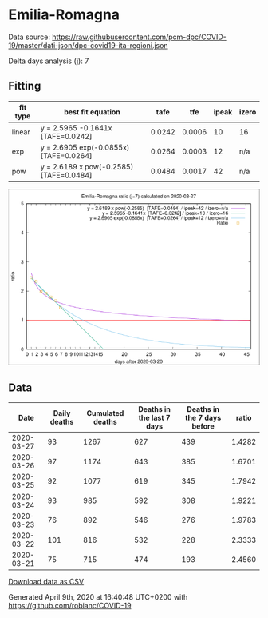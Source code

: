 # Emilia-Romagna

Data source: https://raw.githubusercontent.com/pcm-dpc/COVID-19/master/dati-json/dpc-covid19-ita-regioni.json

Delta days analysis (j): 7

## Fitting 
|fit type|best fit equation|tafe|tfe|ipeak|izero|
|-------|-----|--------|------|---|---|
|linear|y = 2.5965 -0.1641x  [TAFE=0.0242]|0.0242|0.0006|10|16|
|exp|y = 2.6905 exp(-0.0855x)  [TAFE=0.0264]|0.0264|0.0003|12|n/a|
|pow|y = 2.6189 x pow(-0.2585)  [TAFE=0.0484]|0.0484|0.0017|42|n/a|

![Plot](COVID-19_emilia-romagna_j7_2020-03-27.png)

## Data
|Date|Daily deaths|Cumulated deaths|Deaths in the last 7 days|Deaths in the 7 days before|ratio|
|----|----------|-----------|-------|--------------------|-----|
|2020-03-27|93|1267|627|439|1.4282|
|2020-03-26|97|1174|643|385|1.6701|
|2020-03-25|92|1077|619|345|1.7942|
|2020-03-24|93|985|592|308|1.9221|
|2020-03-23|76|892|546|276|1.9783|
|2020-03-22|101|816|532|228|2.3333|
|2020-03-21|75|715|474|193|2.4560|

[Download data as CSV](COVID-19_emilia-romagna_j7_2020-03-27.csv)

Generated April 9th, 2020 at 16:40:48 UTC+0200 with https://github.com/robianc/COVID-19

